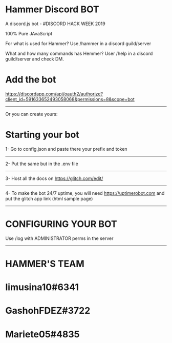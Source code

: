 # Hammer Discord BOT
A discord.js bot - #DISCORD HACK WEEK 2019

100% Pure JAvaScript

For what is used for Hammer? Use /hammer in a discord guild/server

What and how many commands has Hemmer? User /help in a discord guild/server and check DM.
# Add the bot
https://discordapp.com/api/oauth2/authorize?client_id=591633652493058068&permissions=8&scope=bot
_______________
Or you can create yours:

# Starting your bot
1- Go to config.json and paste there your prefix and token
________________
2- Put the same but in the .env file
________________
3- Host all the docs on https://glitch.com/edit/
________________
4- To make the bot 24/7 uptime, you will need https://uptimerobot.com and put the glitch app link (html sample page)
________________
# CONFIGURING YOUR BOT
Use /log with ADMINISTRATOR perms in the server
________________
# HAMMER'S TEAM
limusina10#6341
=========
GashohFDEZ#3722
=========
Mariete05#4835
=========
